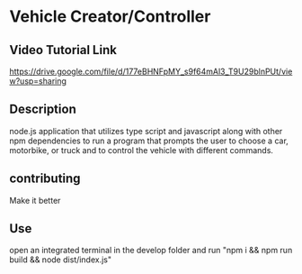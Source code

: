 # Vehicle Creator/Controller

## Video Tutorial Link
https://drive.google.com/file/d/177eBHNFpMY_s9f64mAl3_T9U29blnPUt/view?usp=sharing 

## Description
node.js application that utilizes type script and javascript along with other npm dependencies to run a program that prompts the user to choose a car, motorbike, or truck and to control the vehicle with different commands.

## contributing
Make it better

## Use
open an integrated terminal in the develop folder and run "npm i && npm run build && node dist/index.js"
